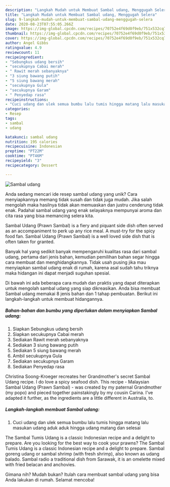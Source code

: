 ```yaml
---
description: "Langkah Mudah untuk Membuat Sambal udang, Menggugah Selera"
title: "Langkah Mudah untuk Membuat Sambal udang, Menggugah Selera"
slug: 9-langkah-mudah-untuk-membuat-sambal-udang-menggugah-selera
date: 2020-08-23T07:55:05.266Z
image: https://img-global.cpcdn.com/recipes/70752e4f69d0f9eb/751x532cq70/sambal-udang-foto-resep-utama.jpg
thumbnail: https://img-global.cpcdn.com/recipes/70752e4f69d0f9eb/751x532cq70/sambal-udang-foto-resep-utama.jpg
cover: https://img-global.cpcdn.com/recipes/70752e4f69d0f9eb/751x532cq70/sambal-udang-foto-resep-utama.jpg
author: Angel Gibbs
ratingvalue: 4.9
reviewcount: 11
recipeingredient:
- "Sebungkus udang bersih"
- "secukupnya Cabai merah"
- " Rawit merah sebanyaknya"
- "3 siung bawang putih"
- "5 siung bawang merah"
- "secukupnya Gula"
- "secukupnya Garam"
- " Penyedap rasa"
recipeinstructions:
- "Cuci udang dan ulek semua bumbu lalu tumis hingga matang lalu masukan udang aduk aduk hingga udang matang dan selesai"
categories:
- Resep
tags:
- sambal
- udang

katakunci: sambal udang 
nutrition: 195 calories
recipecuisine: Indonesian
preptime: "PT22M"
cooktime: "PT46M"
recipeyield: "3"
recipecategory: Dessert

---
```



![Sambal udang](https://img-global.cpcdn.com/recipes/70752e4f69d0f9eb/751x532cq70/sambal-udang-foto-resep-utama.jpg)

Anda sedang mencari ide resep sambal udang yang unik? Cara menyiapkannya memang tidak susah dan tidak juga mudah. Jika salah mengolah maka hasilnya tidak akan memuaskan dan justru cenderung tidak enak. Padahal sambal udang yang enak selayaknya mempunyai aroma dan cita rasa yang bisa memancing selera kita.

Sambal Udang (Prawn Sambal) is a fiery and piquant side dish often served as an accompaniment to perk up any rice meal. A must-try for the spicy food fan. Sambal Udang (Prawn Sambal) is a well loved side dish that is often taken for granted.

Banyak hal yang sedikit banyak mempengaruhi kualitas rasa dari sambal udang, pertama dari jenis bahan, kemudian pemilihan bahan segar hingga cara membuat dan menghidangkannya. Tidak usah pusing jika mau menyiapkan sambal udang enak di rumah, karena asal sudah tahu triknya maka hidangan ini dapat menjadi suguhan spesial.


Di bawah ini ada beberapa cara mudah dan praktis yang dapat diterapkan untuk mengolah sambal udang yang siap dikreasikan. Anda bisa membuat Sambal udang memakai 8 jenis bahan dan 1 tahap pembuatan. Berikut ini langkah-langkah untuk membuat hidangannya.

<!--inarticleads1-->

##### Bahan-bahan dan bumbu yang diperlukan dalam menyiapkan Sambal udang:

1. Siapkan Sebungkus udang bersih
1. Siapkan secukupnya Cabai merah
1. Sediakan  Rawit merah sebanyaknya
1. Sediakan 3 siung bawang putih
1. Sediakan 5 siung bawang merah
1. Ambil secukupnya Gula
1. Sediakan secukupnya Garam
1. Sediakan  Penyedap rasa


Christina Soong-Kroeger recreates her Grandmother&#39;s secret Sambal Udang recipe. I do love a spicy seafood dish. This recipe - Malaysian Sambal Udang (Prawn Sambal) - was created by my paternal Grandmother (my popo) and pieced together painstakingly by my cousin Carina. I&#39;ve adapted it further, as the ingredients are a little different in Australia, to. 

<!--inarticleads2-->

##### Langkah-langkah membuat Sambal udang:

1. Cuci udang dan ulek semua bumbu lalu tumis hingga matang lalu masukan udang aduk aduk hingga udang matang dan selesai


The Sambal Tumis Udang is a classic Indonesian recipe and a delight to prepare. Are you looking for the best way to cook your prawns? The Sambal Tumis Udang is a classic Indonesian recipe and a delight to prepare. Sambal goreng udang or sambal shrimp (with fresh shrimp), also known as udang balado. Sambal radio a traditional dish from Sarawak, it is an omelette mixed with fried belacan and anchovies. 

Gimana nih? Mudah bukan? Itulah cara membuat sambal udang yang bisa Anda lakukan di rumah. Selamat mencoba!
